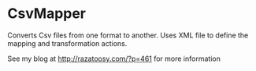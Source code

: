 CsvMapper
=========

Converts Csv files from one format to another. Uses XML file to define the mapping and transformation actions.

See my blog at http://razatoosy.com/?p=461 for more information
